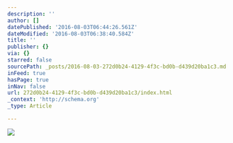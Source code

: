 ```yaml
---
description: ''
author: []
datePublished: '2016-08-03T06:44:26.561Z'
dateModified: '2016-08-03T06:38:40.584Z'
title: ''
publisher: {}
via: {}
starred: false
sourcePath: _posts/2016-08-03-272d0b24-4129-4f3c-bd0b-d439d20ba1c3.md
inFeed: true
hasPage: true
inNav: false
url: 272d0b24-4129-4f3c-bd0b-d439d20ba1c3/index.html
_context: 'http://schema.org'
_type: Article

---
```

![](https://the-grid-user-content.s3-us-west-2.amazonaws.com/56e912e2-b61f-4ac4-b428-a0e13bbfb0a1.jpg)